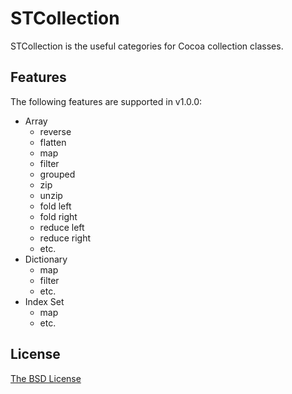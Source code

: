# STCollection
STCollection is the useful categories for Cocoa collection classes.

## Features

The following features are supported in v1.0.0:

* Array
    * reverse
    * flatten
    * map
    * filter
    * grouped
    * zip
    * unzip
    * fold left
    * fold right
    * reduce left
    * reduce right
    * etc.
* Dictionary
    * map
    * filter
    * etc.
* Index Set
    * map
    * etc.

## License
[The BSD License](http://www.opensource.org/licenses/bsd-license.php)

